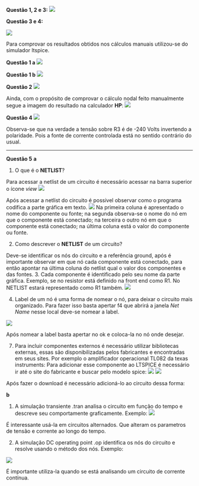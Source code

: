 **Questão 1, 2 e 3:**
![](https://github.com/tatimmtt/ELN22104_2020_2/blob/prof-lohmann-Alunos_01/Mateus_ft/images/WhatsApp%20Image%202020-11-16%20at%2016.47.29.jpeg)

**Questão 3 e 4:**

![](https://github.com/tatimmtt/ELN22104_2020_2/blob/prof-lohmann-Alunos_01/Mateus_ft/images/WhatsApp%20Image%202020-11-16%20at%2016.50.10.jpeg)

Para comprovar os resultados obtidos nos cálculos manuais utilizou-se do simulador ltspice.

**Questão 1 a**
![](https://github.com/tatimmtt/ELN22104_2020_2/blob/prof-lohmann-Alunos_01/Mateus_ft/images/simu%20Vo.png)

**Questão 1 b**
![](https://github.com/tatimmtt/ELN22104_2020_2/blob/prof-lohmann-Alunos_01/Mateus_ft/images/simu%20Vo_b.png)

**Questão 2**
![](https://github.com/tatimmtt/ELN22104_2020_2/blob/prof-lohmann-Alunos_01/Mateus_ft/images/simu%20Q2%20th.png)

Ainda, com o propósito de comprovar o cálculo nodal feito manualmente segue a imagem do resultado na calculador **HP**:
![](https://github.com/tatimmtt/ELN22104_2020_2/blob/prof-lohmann-Alunos_01/Mateus_ft/images/hp%20prime%20comprov%20conta%20nodal.png)

**Questão 4**
![](https://github.com/tatimmtt/ELN22104_2020_2/blob/prof-lohmann-Alunos_01/Mateus_ft/images/q4.png)

Observa-se que na verdade a tensão sobre R3 é de -240 Volts invertendo a polaridade. Pois a fonte de corrente controlada está no sentido contrário do usual.

***
**Questão 5**
**a**
1. O que é o **NETLIST**? 

Para acessar a netlist de um circuito é necessário acessar na barra superior o ícone *view*
![](https://github.com/tatimmtt/ELN22104_2020_2/blob/prof-lohmann-Alunos_01/Mateus_ft/images/tutorial_ntelist.png)

Após acessar a netlist do circuito é possivel observar como o programa codifica a parte gráfica em texto.
![](https://github.com/tatimmtt/ELN22104_2020_2/blob/prof-lohmann-Alunos_01/Mateus_ft/images/tutorial_ntelist2.png)
Na primeira coluna é apresentado o nome do componente ou fonte; na segunda observa-se o nome do nó em que o componente está conectado; na terceira o outro nó em que o componente está conectado; na última coluna está o valor do componente ou fonte.

2. Como descrever o **NETLIST** de um circuito?

Deve-se identificar os nós do circuito e a referência ground, após é importante observar em que nó cada componente está conectado, para então apontar na última coluna do netlist qual o valor dos componentes e das fontes.
3. Cada componente é identificado pelo seu nome da parte gráfica. Exemplo, se no resistor está definido na front end como R1. No NETLIST estará representado como R1 também.
![](https://github.com/tatimmtt/ELN22104_2020_2/blob/prof-lohmann-Alunos_01/Mateus_ft/images/netlist_r.png)

4. Label de um nó é uma forma de nomear o nó, para deixar o circuito mais organizado. Para fazer isso basta apertar f4 que abrirá a janela *Net Name* nesse local deve-se nomear a label.

![](https://github.com/tatimmtt/ELN22104_2020_2/blob/prof-lohmann-Alunos_01/Mateus_ft/images/label.png)

Após nomear a label basta apertar no ok e coloca-la no nó onde desejar.

7. Para incluir componentes externos é necessário utilizar bibliotecas externas, essas são disponibilizadas pelos fabricantes e encontradas em seus sites.
Por exemplo o amplificador operacional TL082 da texas instruments:
Para adicionar esse componente ao LTSPICE é necessário ir até o site do fabricante e buscar pelo modelo spice:
![](https://github.com/tatimmtt/ELN22104_2020_2/blob/prof-lohmann-Alunos_01/Mateus_ft/images/adc_tl082%20model%20spice.png)
![](https://github.com/tatimmtt/ELN22104_2020_2/blob/prof-lohmann-Alunos_01/Mateus_ft/images/adc_tl082%20model%20spice%202.png)

Após fazer o download é necessário adicioná-lo ao circuito dessa forma:

**b**

1. A simulação transiente .tran analisa o circuito em função do tempo e descreve seu comportamente graficamente.
Exemplo:
![](https://github.com/tatimmtt/ELN22104_2020_2/blob/prof-lohmann-Alunos_01/Mateus_ft/images/simu%20.tran%205.png)

É interessante usá-la em circuitos alternados. Que alteram os parametros de tensão e corrente ao longo do tempo.

2. A simulação DC operating point .op identifica os nós do circuito e resolve usando o método dos nós.
Exemplo:

![](https://github.com/tatimmtt/ELN22104_2020_2/blob/prof-lohmann-Alunos_01/Mateus_ft/images/simu%20.op.png)

É importante utiliza-la quando se está analisando um circuito de corrente contínua.










